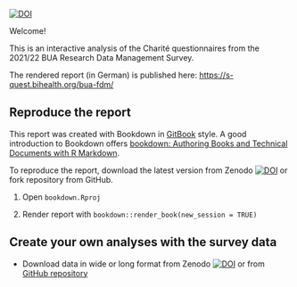 [![DOI](https://zenodo.org/badge/505745899.svg)](https://zenodo.org/badge/latestdoi/505745899)

Welcome! 

This is an interactive analysis of the Charité questionnaires from the 2021/22 BUA Research Data Management Survey.

The rendered report (in German) is published here: https://s-quest.bihealth.org/bua-fdm/

## Reproduce the report

This report was created with Bookdown in [GitBook](https://www.gitbook.com) style. A good introduction to Bookdown offers [bookdown: Authoring Books and Technical Documents with R Markdown](https://bookdown.org/yihui/bookdown/).

To reproduce the report, download the latest version from Zenodo [![DOI](https://zenodo.org/badge/505745899.svg)](https://zenodo.org/badge/latestdoi/505745899) or fork repository from GitHub. 

1. Open `bookdown.Rproj`

2. Render report with `bookdown::render_book(new_session = TRUE)`

## Create your own analyses with the survey data

- Download data in wide or long format from Zenodo [![DOI](https://zenodo.org/badge/505745899.svg)](https://zenodo.org/badge/latestdoi/505745899) or from [GitHub repository](output)
